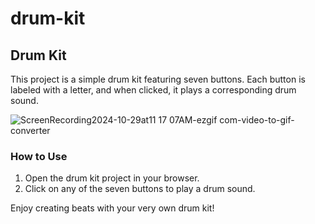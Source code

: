 # drum-kit

## Drum Kit

This project is a simple drum kit featuring seven buttons. 
Each button is labeled with a letter, and when clicked, it plays a corresponding drum sound.

![ScreenRecording2024-10-29at11 17 07AM-ezgif com-video-to-gif-converter](https://github.com/user-attachments/assets/0f87661f-120c-43ba-87d5-e54ec735dae9)

### How to Use

1. Open the drum kit project in your browser.
2. Click on any of the seven buttons to play a drum sound.

Enjoy creating beats with your very own drum kit!

